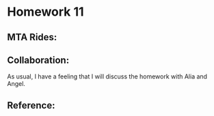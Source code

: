 # Homework 11
## MTA Rides:

## Collaboration:
As usual, I have a feeling that I will discuss the homework with Alia and Angel. 

## Reference:
